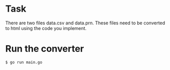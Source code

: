 # Task
There are two files data.csv and data.prn. These files need to be converted to html using the code you implement.




Run the converter
=================

```
$ go run main.go
```


